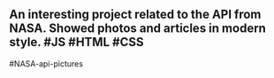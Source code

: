 ## An interesting project related to the API from NASA. Showed photos and articles in modern style. #JS #HTML #CSS

#NASA-api-pictures
